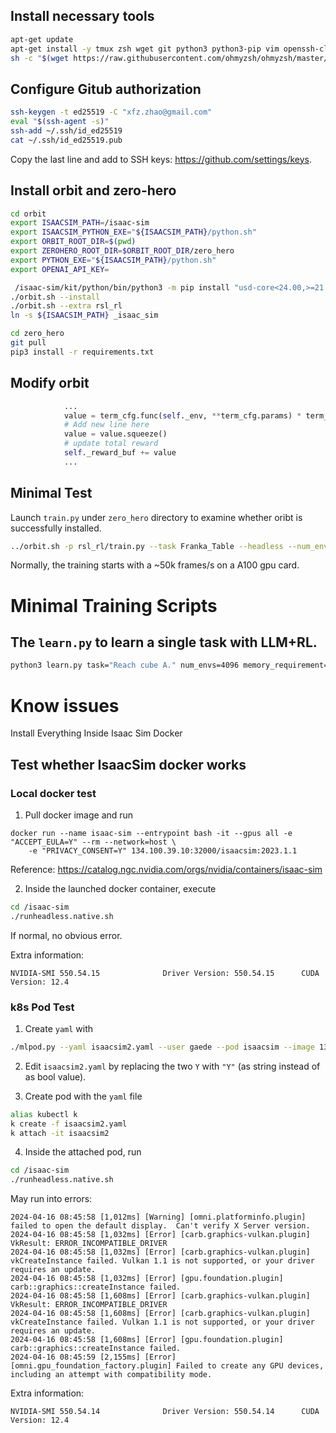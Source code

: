

## Install necessary tools
```bash
apt-get update
apt-get install -y tmux zsh wget git python3 python3-pip vim openssh-client
sh -c "$(wget https://raw.githubusercontent.com/ohmyzsh/ohmyzsh/master/tools/install.sh -O -)"
```

## Configure Gitub authorization
```bash
ssh-keygen -t ed25519 -C "xfz.zhao@gmail.com"
eval "$(ssh-agent -s)"
ssh-add ~/.ssh/id_ed25519
cat ~/.ssh/id_ed25519.pub
```
Copy the last line and add to SSH keys: https://github.com/settings/keys.

## Install orbit and zero-hero
```bash
cd orbit
export ISAACSIM_PATH=/isaac-sim
export ISAACSIM_PYTHON_EXE="${ISAACSIM_PATH}/python.sh"
export ORBIT_ROOT_DIR=$(pwd)
export ZEROHERO_ROOT_DIR=$ORBIT_ROOT_DIR/zero_hero
export PYTHON_EXE="${ISAACSIM_PATH}/python.sh"
export OPENAI_API_KEY=

 /isaac-sim/kit/python/bin/python3 -m pip install "usd-core<24.00,>=21.11"
./orbit.sh --install
./orbit.sh --extra rsl_rl
ln -s ${ISAACSIM_PATH} _isaac_sim

cd zero_hero
git pull
pip3 install -r requirements.txt

```
## Modify orbit

```python
            ...
            value = term_cfg.func(self._env, **term_cfg.params) * term_cfg.weight * dt
            # Add new line here
            value = value.squeeze()
            # update total reward
            self._reward_buf += value
            ...
```

## Minimal Test 

Launch `train.py` under `zero_hero` directory to examine whether oribt is successfully installed.
```bash
../orbit.sh -p rsl_rl/train.py --task Franka_Table --headless --num_envs 4096 --max_iterations 10
```

Normally, the training starts with a ~50k frames/s on a A100 gpu card.

# Minimal Training Scripts

## The `learn.py` to learn a single task with LLM+RL.
```bash
python3 learn.py task="Reach cube A." num_envs=4096 memory_requirement=32 min_gpu=90 temperature=0.7
```

# Know issues

Install Everything Inside Isaac Sim Docker

## Test whether IsaacSim docker works

### Local docker test
1. Pull docker image and run
```
docker run --name isaac-sim --entrypoint bash -it --gpus all -e "ACCEPT_EULA=Y" --rm --network=host \
    -e "PRIVACY_CONSENT=Y" 134.100.39.10:32000/isaacsim:2023.1.1
```

Reference: https://catalog.ngc.nvidia.com/orgs/nvidia/containers/isaac-sim

2. Inside the launched docker container, execute
```bash
cd /isaac-sim
./runheadless.native.sh
```
If normal, no obvious error.

Extra information:
```text
NVIDIA-SMI 550.54.15              Driver Version: 550.54.15      CUDA Version: 12.4
```

### k8s Pod Test

1. Create `yaml` with 
```bash
./mlpod.py --yaml isaacsim2.yaml --user gaede --pod isaacsim --image 134.100.39.10:32000/isaacsim:2023.1.1 --gpumem 60 --env ACCEPT_EULA=Y PRIVACY_CONSENT=Y -- /bin/bash
```
2. Edit `isaacsim2.yaml` by replacing the two `Y` with `"Y"` (as string instead of as bool value).

3. Create pod with the `yaml` file
```bash
alias kubectl k
k create -f isaacsim2.yaml
k attach -it isaacsim2
```

4. Inside the attached pod, run
```bash
cd /isaac-sim
./runheadless.native.sh
```

May run into errors:
```text
2024-04-16 08:45:58 [1,012ms] [Warning] [omni.platforminfo.plugin] failed to open the default display.  Can't verify X Server version.
2024-04-16 08:45:58 [1,032ms] [Error] [carb.graphics-vulkan.plugin] VkResult: ERROR_INCOMPATIBLE_DRIVER
2024-04-16 08:45:58 [1,032ms] [Error] [carb.graphics-vulkan.plugin] vkCreateInstance failed. Vulkan 1.1 is not supported, or your driver requires an update.
2024-04-16 08:45:58 [1,032ms] [Error] [gpu.foundation.plugin] carb::graphics::createInstance failed.
2024-04-16 08:45:58 [1,608ms] [Error] [carb.graphics-vulkan.plugin] VkResult: ERROR_INCOMPATIBLE_DRIVER
2024-04-16 08:45:58 [1,608ms] [Error] [carb.graphics-vulkan.plugin] vkCreateInstance failed. Vulkan 1.1 is not supported, or your driver requires an update.
2024-04-16 08:45:58 [1,608ms] [Error] [gpu.foundation.plugin] carb::graphics::createInstance failed.
2024-04-16 08:45:59 [2,155ms] [Error] [omni.gpu_foundation_factory.plugin] Failed to create any GPU devices, including an attempt with compatibility mode.
```

Extra information:
```text
NVIDIA-SMI 550.54.14              Driver Version: 550.54.14      CUDA Version: 12.4
```